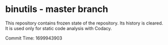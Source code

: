 # binutils - master branch

This repository contains frozen state of the repository.
Its history is cleared. It is used only for static code
analysis with Codacy.

Commit Time: 1699943903
